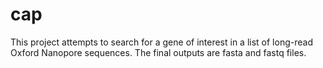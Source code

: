 # cap
This project attempts to search for a gene of interest in a list of long-read Oxford Nanopore sequences. The final outputs are fasta and fastq files.
